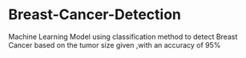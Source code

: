 # Breast-Cancer-Detection
Machine Learning Model using classification method to detect Breast Cancer based on the tumor size given ,with an accuracy of 95%
